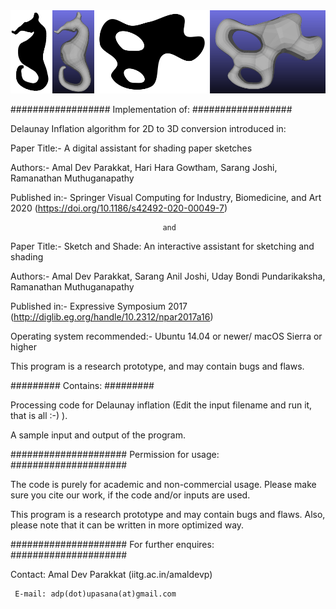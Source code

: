 <img src="./samples.png">

################## Implementation of: ##################

Delaunay Inflation algorithm for 2D to 3D conversion introduced in:


Paper Title:- A digital assistant for shading paper sketches

Authors:- Amal Dev Parakkat, Hari Hara Gowtham, Sarang Joshi, Ramanathan Muthuganapathy

Published in:- Springer Visual Computing for Industry, Biomedicine, and Art 2020 (https://doi.org/10.1186/s42492-020-00049-7)

                                      and 

Paper Title:- Sketch and Shade: An interactive assistant for sketching and shading

Authors:- Amal Dev Parakkat, Sarang Anil Joshi, Uday Bondi Pundarikaksha, Ramanathan Muthuganapathy

Published in:- Expressive Symposium 2017 (http://diglib.eg.org/handle/10.2312/npar2017a16)



Operating system recommended:- Ubuntu 14.04 or newer/ macOS Sierra or higher

This program is a research prototype, and may contain bugs and flaws.

######### Contains: #########

Processing code for Delaunay inflation (Edit the input filename and run it, that is all :-) ).

A sample input and output of the program.

##################### Permission for usage: #####################

The code is purely for academic and non-commercial usage. Please make sure you cite our work, if the code and/or inputs are used.

This program is a research prototype and may contain bugs and flaws. Also, please note that it can be written in more optimized way.

##################### For further enquires: #####################

Contact: Amal Dev Parakkat (iitg.ac.in/amaldevp)

     E-mail: adp(dot)upasana(at)gmail.com
